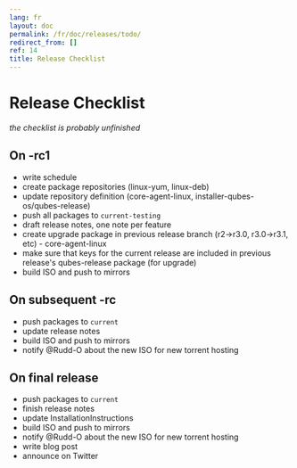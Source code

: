 ```yaml
---
lang: fr
layout: doc
permalink: /fr/doc/releases/todo/
redirect_from: []
ref: 14
title: Release Checklist
---
```


Release Checklist
=================
<a id="release-checklist"></a>

*the checklist is probably unfinished*

On -rc1
-------
<a id="on--rc1"></a>

* write schedule
* create package repositories (linux-yum, linux-deb)
* update repository definition (core-agent-linux, installer-qubes-os/qubes-release)
* push all packages to `current-testing`
* draft release notes, one note per feature
* create upgrade package in previous release branch (r2->r3.0, r3.0->r3.1, etc) - core-agent-linux
* make sure that keys for the current release are included in previous release's qubes-release package (for upgrade)
* build ISO and push to mirrors

On subsequent -rc
-----------------
<a id="on-subsequent--rc"></a>

* push packages to `current`
* update release notes
* build ISO and push to mirrors
* notify @Rudd-O about the new ISO for new torrent hosting

On final release
----------------
<a id="on-final-release"></a>

* push packages to `current`
* finish release notes
* update InstallationInstructions
* build ISO and push to mirrors
* notify @Rudd-O about the new ISO for new torrent hosting
* write blog post
* announce on Twitter